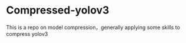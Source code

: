 # Compressed-yolov3
This is a repo on model compression，generally applying some skills to compress yolov3 
